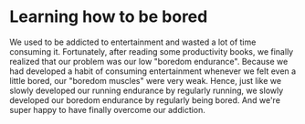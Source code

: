 # Learning how to be bored  

We used to be addicted to entertainment and wasted a lot of time consuming it. Fortunately, after reading some productivity books, we finally realized that our problem was our low "boredom endurance". Because we had developed a habit of consuming entertainment whenever we felt even a little bored, our "boredom muscles" were very weak. Hence, just like we slowly developed our running endurance by regularly running, we slowly developed our boredom endurance by regularly being bored. And we're super happy to have finally overcome our addiction.  
